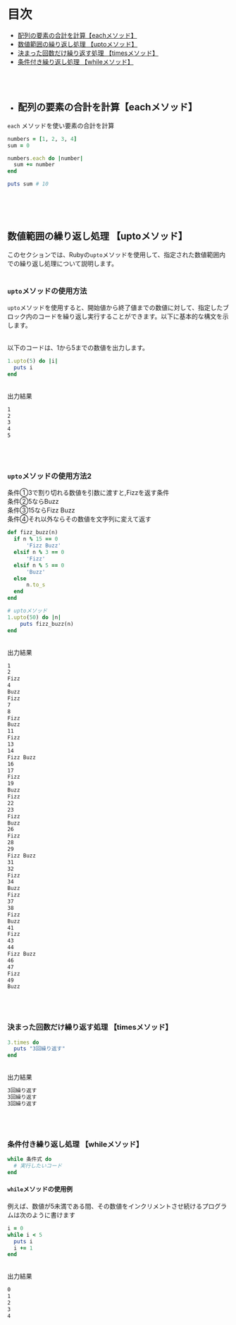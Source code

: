 # 目次

- [配列の要素の合計を計算【eachメソッド】](#calculate_sum_of_array_elements)
- [数値範囲の繰り返し処理 【uptoメソッド】](#upto)
- [決まった回数だけ繰り返す処理 【timesメソッド】](#times)
- [条件付き繰り返し処理 【whileメソッド】](#while)

<br><br>

- ## 配列の要素の合計を計算【eachメソッド】
`each` メソッドを使い要素の合計を計算
<a name="calculate_sum_of_array_elements"></a>
```ruby
numbers = [1, 2, 3, 4]
sum = 0

numbers.each do |number|
  sum += number
end

puts sum # 10
```
<br><br><br>


## 数値範囲の繰り返し処理 【uptoメソッド】

このセクションでは、Rubyの`upto`メソッドを使用して、指定された数値範囲内での繰り返し処理について説明します。<br><br>



### `upto`メソッドの使用方法

`upto`メソッドを使用すると、開始値から終了値までの数値に対して、指定したブロック内のコードを繰り返し実行することができます。以下に基本的な構文を示します。<br><br>



以下のコードは、1から5までの数値を出力します。
<a name="upto"></a><br>
```ruby
1.upto(5) do |i|
  puts i
end

```

<br>出力結果<br>

```Bash
1
2
3
4
5
```

<br><br>
### `upto`メソッドの使用方法2
条件①3で割り切れる数値を引数に渡すと,Fizzを返す条件<br>
条件②5ならBuzz<br>
条件③15ならFizz Buzz<br>
条件④それ以外ならその数値を文字列に変えて返す<br>

```ruby
def fizz_buzz(n)
  if n % 15 == 0
      'Fizz Buzz'
  elsif n % 3 == 0
      'Fizz'
  elsif n % 5 == 0
      'Buzz'
  else
      n.to_s
  end
end

# uptoメソッド
1.upto(50) do |n|
    puts fizz_buzz(n)
end
```

<br>出力結果<br>

```Bash
1
2
Fizz
4
Buzz
Fizz
7
8
Fizz
Buzz
11
Fizz
13
14
Fizz Buzz
16
17
Fizz
19
Buzz
Fizz
22
23
Fizz
Buzz
26
Fizz
28
29
Fizz Buzz
31
32
Fizz
34
Buzz
Fizz
37
38
Fizz
Buzz
41
Fizz
43
44
Fizz Buzz
46
47
Fizz
49
Buzz
```

<br><br>

 ### 決まった回数だけ繰り返す処理 【timesメソッド】
 <a name="times"></a>

```ruby
3.times do
  puts "3回繰り返す"
end
```

<br>出力結果<br>

```Bash
3回繰り返す
3回繰り返す
3回繰り返す
```

<br><br>

### 条件付き繰り返し処理 【whileメソッド】
<a name="while"></a>


```ruby
while 条件式 do
  # 実行したいコード
end
```

#### `while`メソッドの使用例
例えば、数値が5未満である間、その数値をインクリメントさせ続けるプログラムは次のように書けます
```ruby
i = 0
while i < 5
  puts i
  i += 1
end
```
<br>出力結果<br>
```Bash
0
1
2
3
4
```


